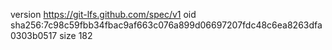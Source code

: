 version https://git-lfs.github.com/spec/v1
oid sha256:7c98c59fbb34fbac9af663c076a899d06697207fdc48c6ea8263dfa0303b0517
size 182
